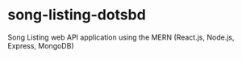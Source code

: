 # song-listing-dotsbd
Song Listing web API application using the MERN (React.js, Node.js, Express, MongoDB)
